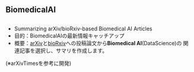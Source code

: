##
## BiomedicalAI
##
- Summarizing arXiv/bioRxiv-based Biomedical AI Articles
- 目的：BiomedicalAIの最新情報キャッチアップ
- 概要：[arXiv](https://arxiv.org/)と[bioRxiv](https://www.biorxiv.org/)への投稿論文から<b>Biomedical AI</b>(DataScience)の
関連記事を選択し、サマリを作成します。

(※arXivTimesを参考に開発)
